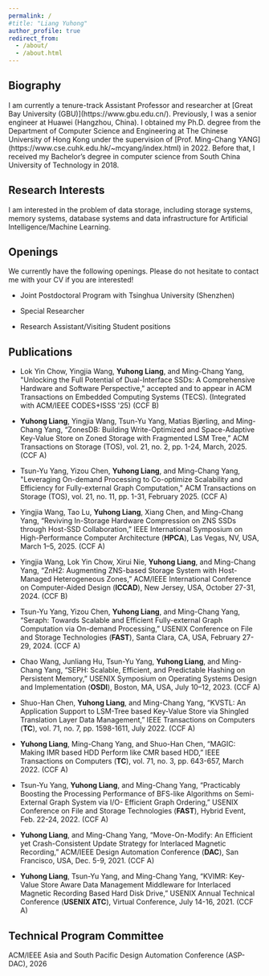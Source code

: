 ```yaml
---
permalink: /
#title: "Liang Yuhong"
author_profile: true
redirect_from: 
  - /about/
  - /about.html
---
```


<h2 id="biography">Biography</h2> 
I am currently a tenure-track Assistant Professor and researcher at [Great Bay University (GBU)](https://www.gbu.edu.cn/). Previously, I was a senior engineer at Huawei (Hangzhou, China). I obtained my Ph.D. degree from the Department of Computer Science and Engineering at The Chinese University of Hong Kong under the supervision of [Prof. Ming-Chang YANG](https://www.cse.cuhk.edu.hk/~mcyang/index.html) in 2022. Before that, I received my Bachelor’s degree in computer science from South China University of Technology in 2018. 


<h2 id="research">Research Interests</h2> 
I am interested in the problem of data storage, including storage systems, memory systems, database systems and data infrastructure for Artificial Intelligence/Machine Learning. 

<h2 id="openings">Openings</h2> 

We currently have the following openings. ​​Please do not hesitate to contact me​​ with your CV if you are interested!

* Joint Postdoctoral Program​​ with ​​Tsinghua University (Shenzhen)​​

* Special Researcher

* Research Assistant/​​Visiting Student​​ positions

<h2 id="publications">Publications</h2>  

* Lok Yin Chow, Yingjia Wang, **Yuhong Liang**, and Ming-Chang Yang, "Unlocking the Full Potential of Dual-Interface SSDs: A Comprehensive Hardware and Software Perspective," accepted and to appear in ACM Transactions on Embedded Computing Systems (TECS). (Integrated with ACM/IEEE CODES+ISSS '25) (CCF B)

* **Yuhong Liang**, Yingjia Wang, Tsun-Yu Yang, Matias Bjørling, and Ming-Chang Yang, “ZonesDB: Building Write-Optimized and Space-Adaptive Key-Value Store on Zoned Storage with Fragmented LSM Tree,” ACM Transactions on Storage (TOS), vol. 21, no. 2, pp. 1-24, March, 2025. (CCF A)

* Tsun-Yu Yang, Yizou Chen, **Yuhong Liang**, and Ming-Chang Yang, "Leveraging On-demand Processing to Co-optimize Scalability and Efficiency for Fully-external Graph Computation," ACM Transactions on Storage (TOS), vol. 21, no. 11, pp. 1-31, February 2025. (CCF A)
  
* Yingjia Wang, Tao Lu, **Yuhong Liang**, Xiang Chen, and Ming-Chang Yang, “Reviving In-Storage Hardware Compression on ZNS SSDs through Host-SSD Collaboration,” IEEE International Symposium on High-Performance Computer Architecture (**HPCA**), Las Vegas, NV, USA, March 1–5, 2025.  (CCF A)

* Yingjia Wang, Lok Yin Chow, Xirui Nie, **Yuhong Liang**, and Ming-Chang Yang, “ZnH2: Augmenting ZNS-based Storage System with Host-Managed Heterogeneous Zones,” ACM/IEEE International Conference on Computer-Aided Design (**ICCAD**), New Jersey, USA, October 27-31, 2024.  (CCF B)

* Tsun-Yu Yang, Yizou Chen, **Yuhong Liang**, and Ming-Chang Yang, “Seraph: Towards Scalable and Efficient Fully-external Graph Computation via On-demand Processing,” USENIX Conference on File and Storage Technologies (**FAST**), Santa Clara, CA, USA, February 27-29, 2024.  (CCF A)

* Chao Wang, Junliang Hu, Tsun-Yu Yang, **Yuhong Liang**, and Ming-Chang Yang, “SEPH: Scalable, Efficient, and Predictable Hashing on Persistent Memory,” USENIX Symposium on Operating Systems Design and Implementation (**OSDI**), Boston, MA, USA, July 10–12, 2023.  (CCF A)

* Shuo-Han Chen, **Yuhong Liang**, and Ming-Chang Yang, “KVSTL: An Application Support to LSM-Tree based Key-Value Store via Shingled Translation Layer Data Management,” IEEE Transactions on Computers (**TC**), vol. 71, no. 7, pp. 1598-1611, July 2022.  (CCF A)

* **Yuhong Liang**, Ming-Chang Yang, and Shuo-Han Chen, “MAGIC: Making IMR based HDD Perform like CMR based HDD,” IEEE Transactions on Computers (**TC**), vol. 71, no. 3, pp. 643-657, March 2022.  (CCF A)

* Tsun-Yu Yang, **Yuhong Liang**, and Ming-Chang Yang, “Practicably Boosting the Processing Performance of BFS-like Algorithms on Semi-External Graph System via I/O- Efficient Graph Ordering,” USENIX Conference on File and Storage Technologies (**FAST**), Hybrid Event, Feb. 22-24, 2022.  (CCF A)

* **Yuhong Liang**, and Ming-Chang Yang, “Move-On-Modify: An Efficient yet Crash-Consistent Update Strategy for Interlaced Magnetic Recording,” ACM/IEEE Design Automation Conference (**DAC**), San Francisco, USA, Dec. 5-9, 2021.  (CCF A)

* **Yuhong Liang**, Tsun-Yu Yang, and Ming-Chang Yang, “KVIMR: Key-Value Store Aware Data Management Middleware for Interlaced Magnetic Recording Based Hard Disk Drive,” USENIX Annual Technical Conference (**USENIX ATC**), Virtual Conference, July 14-16, 2021.  (CCF A)

<h2 id="publications">Technical Program Committee</h2>  

ACM/IEEE Asia and South Pacific Design Automation Conference (ASP-DAC), 2026


